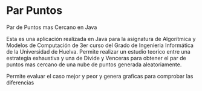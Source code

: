 # Par Puntos

Par de Puntos mas Cercano en Java

Esta es una aplicación realizada en Java para la asignatura de Algorítmica y Modelos de Computación de 3er curso del Grado de Ingenieria Informática de la Universidad de Huelva. Permite realizar un estudio teorico entre una estrategia exhaustiva y una de Divide y Venceras para obtener el par de puntos mas cercano de una nube de puntos generada aleatoriamente.

Permite evaluar el caso mejor y peor y genera graficas para comprobar las diferencias

